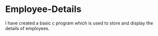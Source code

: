 # Employee-Details
I have created a basic c program which is used to store and display the details of employees.
